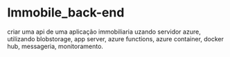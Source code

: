 # Immobile_back-end
criar uma api de uma aplicação immobiliaria uzando servidor azure, utilizando blobstorage, app server, azure functions, azure container, docker hub, messageria, monitoramento.
